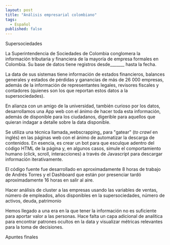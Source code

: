 ```yaml
---
layout: post
title: "Análisis empresarial colombiano"
tags:
  - Español
published: false
---
```

Supersociedades 

La Superintendencia de Sociedades de Colombia conglomera la información tributaria y financiera de la mayoría de empresa formales en Colombia. Su base de datos tiene registros desde_______ hasta la fecha.  

La data de sus sistemas tiene información de estados financieros, balances generales y estados de pérdidas y ganancias de más de 26 000 empresas, además de la información de representantes legales, revisores fiscales y contadores (quienes son los que reportan estos datos a la supersociedades). 

En alianza con un amigo de la universidad, también curioso por los datos, desarrollamos una App web con el ánimo de hacer toda esta información, además de disponible para los ciudadanos, digerible para aquellos que quieran indagar a detalle sobre la data disponible. 

Se utiliza una técnica llamada_webscrapping_ para "gatear" (_to crawl_ en inglés) en las páginas web con el ánimo de automatizar la descarga de contenidos. En esencia, es crear un bot para que esculque adentro del código HTML de la página y, en algunos casos,  simule el comportamiento humano (click, scroll, interacciones) a través de Javascript para descargar información iterativamente.  

El código fuente fue desarrollado en aproximadamente 8 horas de trabajo de Andrés Torres y el Dashboard que están por presenciar tardó aproximadamente 16 horas en salir al aire. 

Hacer análisis de cluster a las empresas usando las variables de ventas, número de empleados, años disponibles en la supersociedades, número de activos, deuda, patrimonio 

Hemos llegado a una era en la que tener la información no es suficiente para aportar valor a las personas. Hace falta un capa adicional de analítica para encontrar patrones ocultos en la data y visualizar métricas relevantes para la toma de decisiones. 

Apuntes finales 

